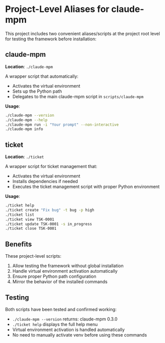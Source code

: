 # Project-Level Aliases for claude-mpm

This project includes two convenient aliases/scripts at the project root level for testing the framework before installation:

## claude-mpm

**Location**: `./claude-mpm`

A wrapper script that automatically:
- Activates the virtual environment
- Sets up the Python path
- Delegates to the main claude-mpm script in `scripts/claude-mpm`

**Usage**:
```bash
./claude-mpm --version
./claude-mpm --help
./claude-mpm run -i "Your prompt" --non-interactive
./claude-mpm info
```

## ticket

**Location**: `./ticket`

A wrapper script for ticket management that:
- Activates the virtual environment
- Installs dependencies if needed
- Executes the ticket management script with proper Python environment

**Usage**:
```bash
./ticket help
./ticket create "Fix bug" -t bug -p high
./ticket list
./ticket view TSK-0001
./ticket update TSK-0001 -s in_progress
./ticket close TSK-0001
```

## Benefits

These project-level scripts:
1. Allow testing the framework without global installation
2. Handle virtual environment activation automatically
3. Ensure proper Python path configuration
4. Mirror the behavior of the installed commands

## Testing

Both scripts have been tested and confirmed working:
- `./claude-mpm --version` returns: claude-mpm 0.3.0
- `./ticket help` displays the full help menu
- Virtual environment activation is handled automatically
- No need to manually activate venv before using these commands